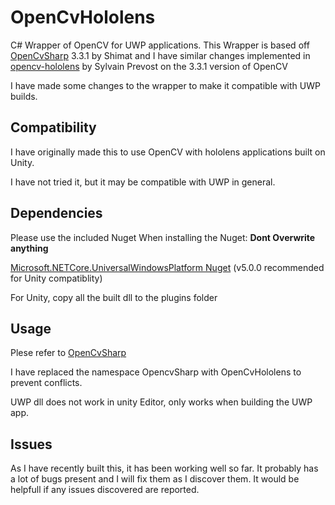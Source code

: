 # OpenCvHololens
C# Wrapper of OpenCV for UWP applications. This Wrapper is based off [OpenCvSharp](https://github.com/shimat/opencvsharp/) 3.3.1 by Shimat and I have similar changes implemented in [opencv-hololens](https://github.com/sylvain-prevost/opencv-hololens) by Sylvain Prevost on the 3.3.1 version of OpenCV

I have made some changes to the wrapper to make it compatible with UWP builds.

## Compatibility
I have originally made this to use OpenCV with hololens applications built on Unity.

I have not tried it, but it may be compatible with UWP in general.

## Dependencies
Please use the included Nuget
When installing the Nuget: **Dont Overwrite anything**

[Microsoft.NETCore.UniversalWindowsPlatform Nuget](https://www.nuget.org/packages/Microsoft.NETCore.UniversalWindowsPlatform/5.0.0)  (v5.0.0 recommended for Unity compatiblity)  

For Unity, copy all the built dll to the plugins folder

## Usage
Plese refer to [OpenCvSharp](https://github.com/shimat/opencvsharp/)

I have replaced the namespace OpencvSharp with OpenCvHololens to prevent conflicts.

UWP dll does not work in unity Editor, only works when building the UWP app.

## Issues
As I have recently built this, it has been working well so far. It probably has a lot of bugs present and I will fix them as I discover them. It would be helpfull if any issues discovered are reported.
